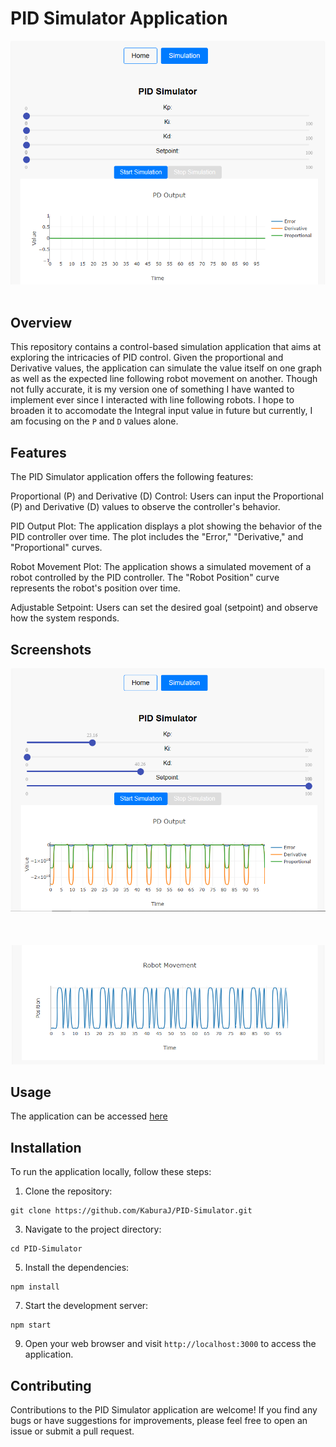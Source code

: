 # PID Simulator Application



![alt](https://github.com/KaburaJ/PID-Simulator/blob/main/pid/pid2.PNG)<br><br>
## Overview
This repository contains a control-based simulation application that aims at exploring the intricacies of PID control. Given the proportional and Derivative values, the application can simulate the value itself on one graph as well as the expected line following robot movement on another. Though not fully accurate, it is my version one of something I have wanted to implement ever since I interacted with line following robots. I hope to broaden it to accomodate the Integral input value in future but currently, I am focusing on the `P` and `D` values alone.

## Features
The PID Simulator application offers the following features:

Proportional (P) and Derivative (D) Control: Users can input the Proportional (P) and Derivative (D) values to observe the controller's behavior.

PID Output Plot: The application displays a plot showing the behavior of the PID controller over time. The plot includes the "Error," "Derivative," and "Proportional" curves.

Robot Movement Plot: The application shows a simulated movement of a robot controlled by the PID controller. The "Robot Position" curve represents the robot's position over time.

Adjustable Setpoint: Users can set the desired goal (setpoint) and observe how the system responds.

## Screenshots
![alt](https://github.com/KaburaJ/PID-Simulator/blob/main/pid/pid5.PNG)<br><br><br><br>
![alt](https://github.com/KaburaJ/PID-Simulator/blob/main/pid/pid4.PNG)

## Usage
The application can be accessed [here](https://kaburaj.github.io/PID-Simulator/)

## Installation
To run the application locally, follow these steps:

1. Clone the repository:
```
git clone https://github.com/KaburaJ/PID-Simulator.git
```
3. Navigate to the project directory: 
```
cd PID-Simulator
```
5. Install the dependencies:
```
npm install
```
7. Start the development server:
```
npm start
```
9. Open your web browser and visit `http://localhost:3000` to access the application.

## Contributing
Contributions to the PID Simulator application are welcome! If you find any bugs or have suggestions for improvements, please feel free to open an issue or submit a pull request.
